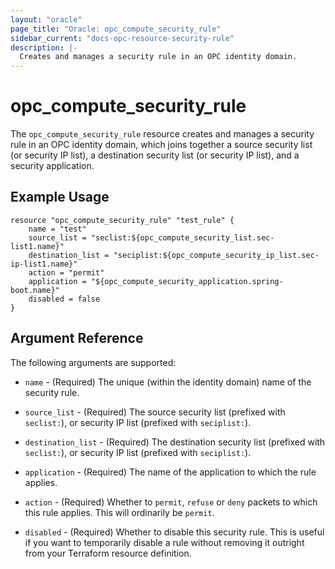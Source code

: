 ```yaml
---
layout: "oracle"
page_title: "Oracle: opc_compute_security_rule"
sidebar_current: "docs-opc-resource-security-rule"
description: |-
  Creates and manages a security rule in an OPC identity domain.
---
```


# opc\_compute\_security\_rule

The ``opc_compute_security_rule`` resource creates and manages a security rule in an OPC identity domain, which joins
together a source security list (or security IP list), a destination security list (or security IP list), and a security
application.

## Example Usage

```
resource "opc_compute_security_rule" "test_rule" {
	name = "test"
	source_list = "seclist:${opc_compute_security_list.sec-list1.name}"
	destination_list = "seciplist:${opc_compute_security_ip_list.sec-ip-list1.name}"
	action = "permit"
	application = "${opc_compute_security_application.spring-boot.name}"
	disabled = false
}
```

## Argument Reference

The following arguments are supported:

* `name` - (Required) The unique (within the identity domain) name of the security rule.

* `source_list` - (Required) The source security list (prefixed with `seclist:`), or security IP list (prefixed with
`seciplist:`).
 
 * `destination_list` - (Required) The destination security list (prefixed with `seclist:`), or security IP list (prefixed with
 `seciplist:`).

* `application` - (Required) The name of the application to which the rule applies.

* `action` - (Required) Whether to `permit`, `refuse` or `deny` packets to which this rule applies. This will ordinarily
be `permit`.

* `disabled` - (Required) Whether to disable this security rule. This is useful if you want to temporarily disable a rule
without removing it outright from your Terraform resource definition.
